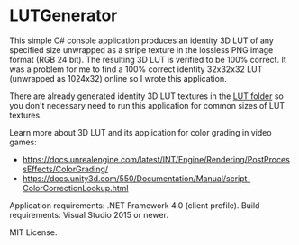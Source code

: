 # LUTGenerator
This simple C# console application produces an identity 3D LUT of any specified size unwrapped as a stripe texture in the lossless PNG image format (RGB 24 bit).
The resulting 3D LUT is verified to be 100% correct.
It was a problem for me to find a 100% correct identity 32x32x32 LUT (unwrapped as 1024x32) online so I wrote this application.

There are already generated identity 3D LUT textures in the [LUT folder](/GeneratedLUT/) so you don't necessary need to run this application for common sizes of LUT textures.

Learn more about 3D LUT and its application for color grading in video games:
* https://docs.unrealengine.com/latest/INT/Engine/Rendering/PostProcessEffects/ColorGrading/
* https://docs.unity3d.com/550/Documentation/Manual/script-ColorCorrectionLookup.html

Application requirements: .NET Framework 4.0 (client profile).
Build requirements: Visual Studio 2015 or newer.

MIT License.